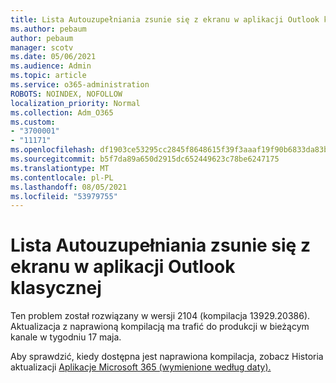 ```yaml
---
title: Lista Autouzupełniania zsunie się z ekranu w aplikacji Outlook klasycznej
ms.author: pebaum
author: pebaum
manager: scotv
ms.date: 05/06/2021
ms.audience: Admin
ms.topic: article
ms.service: o365-administration
ROBOTS: NOINDEX, NOFOLLOW
localization_priority: Normal
ms.collection: Adm_O365
ms.custom:
- "3700001"
- "11171"
ms.openlocfilehash: df1903ce53295cc2845f8648615f39f3aaaf19f90b6833da83b27ba836e44d4e
ms.sourcegitcommit: b5f7da89a650d2915dc652449623c78be6247175
ms.translationtype: MT
ms.contentlocale: pl-PL
ms.lasthandoff: 08/05/2021
ms.locfileid: "53979755"
---
```

# <a name="autocomplete-list-scrolls-off-the-screen-in-outlook-desktop"></a>Lista Autouzupełniania zsunie się z ekranu w aplikacji Outlook klasycznej

Ten problem został rozwiązany w wersji 2104 (kompilacja 13929.20386). Aktualizacja z naprawioną kompilacją ma trafić do produkcji w bieżącym kanale w tygodniu 17 maja. 

Aby sprawdzić, kiedy dostępna jest naprawiona kompilacja, zobacz Historia aktualizacji [Aplikacje Microsoft 365 (wymienione według daty).](/officeupdates/update-history-microsoft365-apps-by-date)